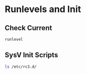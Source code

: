 # Runlevels and Init

## Check Current
```bash
runlevel
```

## SysV Init Scripts
```bash
ls /etc/rc3.d/
```
